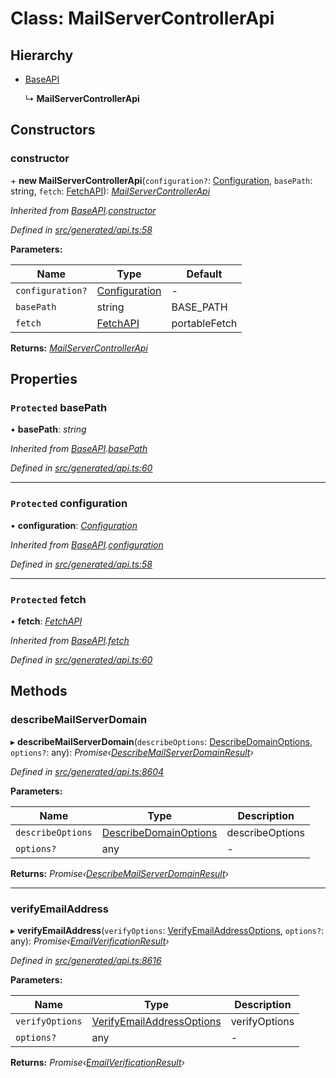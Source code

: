 # Class: MailServerControllerApi

## Hierarchy

* [BaseAPI](baseapi.md)

  ↳ **MailServerControllerApi**

## Constructors

###  constructor

\+ **new MailServerControllerApi**(`configuration?`: [Configuration](configuration.md), `basePath`: string, `fetch`: [FetchAPI](../interfaces/fetchapi.md)): *[MailServerControllerApi](mailservercontrollerapi.md)*

*Inherited from [BaseAPI](baseapi.md).[constructor](baseapi.md#constructor)*

*Defined in [src/generated/api.ts:58](https://github.com/mailslurp/mailslurp-client-ts-js/blob/4ca018b/src/generated/api.ts#L58)*

**Parameters:**

Name | Type | Default |
------ | ------ | ------ |
`configuration?` | [Configuration](configuration.md) | - |
`basePath` | string |  BASE_PATH |
`fetch` | [FetchAPI](../interfaces/fetchapi.md) |  portableFetch |

**Returns:** *[MailServerControllerApi](mailservercontrollerapi.md)*

## Properties

### `Protected` basePath

• **basePath**: *string*

*Inherited from [BaseAPI](baseapi.md).[basePath](baseapi.md#protected-basepath)*

*Defined in [src/generated/api.ts:60](https://github.com/mailslurp/mailslurp-client-ts-js/blob/4ca018b/src/generated/api.ts#L60)*

___

### `Protected` configuration

• **configuration**: *[Configuration](configuration.md)*

*Inherited from [BaseAPI](baseapi.md).[configuration](baseapi.md#protected-configuration)*

*Defined in [src/generated/api.ts:58](https://github.com/mailslurp/mailslurp-client-ts-js/blob/4ca018b/src/generated/api.ts#L58)*

___

### `Protected` fetch

• **fetch**: *[FetchAPI](../interfaces/fetchapi.md)*

*Inherited from [BaseAPI](baseapi.md).[fetch](baseapi.md#protected-fetch)*

*Defined in [src/generated/api.ts:60](https://github.com/mailslurp/mailslurp-client-ts-js/blob/4ca018b/src/generated/api.ts#L60)*

## Methods

###  describeMailServerDomain

▸ **describeMailServerDomain**(`describeOptions`: [DescribeDomainOptions](../interfaces/describedomainoptions.md), `options?`: any): *Promise‹[DescribeMailServerDomainResult](../interfaces/describemailserverdomainresult.md)›*

*Defined in [src/generated/api.ts:8604](https://github.com/mailslurp/mailslurp-client-ts-js/blob/4ca018b/src/generated/api.ts#L8604)*

**Parameters:**

Name | Type | Description |
------ | ------ | ------ |
`describeOptions` | [DescribeDomainOptions](../interfaces/describedomainoptions.md) | describeOptions |
`options?` | any | - |

**Returns:** *Promise‹[DescribeMailServerDomainResult](../interfaces/describemailserverdomainresult.md)›*

___

###  verifyEmailAddress

▸ **verifyEmailAddress**(`verifyOptions`: [VerifyEmailAddressOptions](../interfaces/verifyemailaddressoptions.md), `options?`: any): *Promise‹[EmailVerificationResult](../interfaces/emailverificationresult.md)›*

*Defined in [src/generated/api.ts:8616](https://github.com/mailslurp/mailslurp-client-ts-js/blob/4ca018b/src/generated/api.ts#L8616)*

**Parameters:**

Name | Type | Description |
------ | ------ | ------ |
`verifyOptions` | [VerifyEmailAddressOptions](../interfaces/verifyemailaddressoptions.md) | verifyOptions |
`options?` | any | - |

**Returns:** *Promise‹[EmailVerificationResult](../interfaces/emailverificationresult.md)›*
